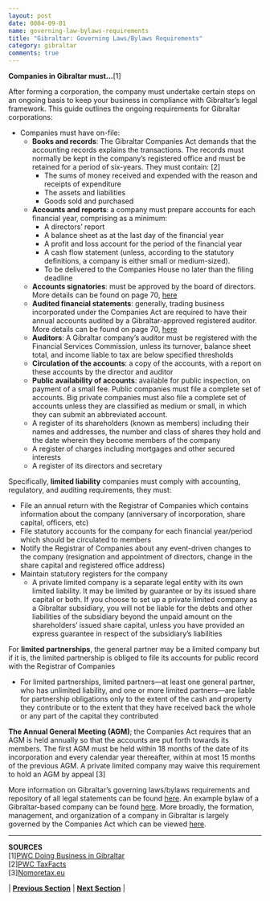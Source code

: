 ```yaml
---
layout: post
date: 0004-09-01
name: governing-law-bylaws-requirements
title: "Gibraltar: Governing Laws/Bylaws Requirements"
category: gibraltar
comments: true
---
```


**Companies in Gibraltar must...**[1]
  
After forming a corporation, the company must undertake certain steps on an ongoing basis to keep your business in compliance with Gibraltar’s legal framework. This guide outlines the ongoing requirements for Gibraltar corporations:
* Companies must have on-file:
  * **Books and records**: The Gibraltar Companies Act demands that the accounting records explains the transactions. The records must normally be kept in the company’s registered office and must be retained for a period of six-years. They must contain: [2]
    * The sums of money received and expended with the reason and receipts of expenditure
    * The assets and liabilities
    * Goods sold and purchased
  * **Accounts and reports**: a company must prepare accounts for each financial year, comprising as a minimum:
    * A directors’ report
    * A balance sheet as at the last day of the financial year
    * A profit and loss account for the period of the financial year
    * A cash flow statement (unless, according to the statutory definitions, a company is either small or medium-sized).
    * To be delivered to the Companies House no later than the filing deadline
  * **Accounts signatories**: must be approved by the board of directors. More details can be found on page 70, [here](https://www.pwc.de/de/internationale-maerkte/assets/doing-business-in-gibraltar.pdf)
  * **Audited financial statements**: generally, trading business incorporated under the Companies Act are required to have their annual accounts audited by a Gibraltar-approved registered auditor. More details can be found on page 70, [here](https://www.pwc.de/de/internationale-maerkte/assets/doing-business-in-gibraltar.pdf)
   * **Auditors**: A Gibraltar company’s auditor must be registered with the Financial Services Commission, unless its turnover, balance sheet total, and income liable to tax are below specified thresholds
  * **Circulation of the accounts**: a copy of the accounts, with a report on these accounts by the director and auditor
  * **Public availability of accounts**: available for public inspection, on payment of a small fee. Public companies must file a complete set of accounts. Big private companies must also file a complete set of accounts unless they are classified as medium or small, in which they can submit an abbreviated account.
  * A register of its shareholders (known as members) including their names and addresses, the number and class of shares they hold and the date wherein they become members of the company 
   * A register of charges including mortgages and other secured interests
   * A register of its directors and secretary
 
Specifically, **limited liability** companies must comply with accounting, regulatory, and auditing requirements, they must:
* File an annual return with the Registrar of Companies which contains information about the company (anniversary of incorporation, share capital, officers, etc)
* File statutory accounts for the company for each financial year/period which should be circulated to members
* Notify the Registrar of Companies about any event-driven changes to the company (resignation and appointment of directors, change in the share capital and registered office address)
* Maintain statutory registers for the company
  * A private limited company is a separate legal entity with its own limited liability. It may be limited by guarantee or by its issued share capital or both. If you choose to set up a private limited company as a Gibraltar subsidiary, you will not be liable for the debts and other liabilities of the subsidiary beyond the unpaid amount on the shareholders’ issued share capital, unless you have provided an express guarantee in respect of the subsidiary’s liabilities  
 
For **limited partnerships**, the general partner may be a limited company but if it is, the limited partnership is obliged to file its accounts for public record with the Registrar of Companies
* For limited partnerships, limited partners—at least one general partner, who has unlimited liability, and one or more limited partners—are liable for partnership obligations only to the extent of the cash and property they contribute or to the extent that they have received back the whole or any part of the capital they contributed  
 
**The Annual General Meeting (AGM)**; the Companies Act requires that an AGM is held annually so that the accounts are put forth towards its members. The first AGM must be held within 18 months of the date of its incorporation and every calendar year thereafter, within at most 15 months of the previous AGM. A private limited company may waive this requirement to hold an AGM by appeal [3] 

More information on Gibraltar’s governing laws/bylaws requirements and repository of all legal statements can be found [here](http://gibraltarlaws.gov.gi/). An example bylaw of a Gibraltar-based company can be found [here](http://phx.corporate-ir.net/External.File?item=UGFyZW50SUQ9MTMwNjM0fENoaWxkSUQ9LTF8VHlwZT0z&t=1). More broadly, the formation, management, and organization of a company in Gibraltar is largely governed by the Companies Act which can be viewed [here](http://www.gibraltarlaws.gov.gi/articles/2014-19o.pdf).

------

**SOURCES**  
[1][PWC Doing Business in Gibraltar](https://www.pwc.de/de/internationale-maerkte/assets/doing-business-in-gibraltar.pdf)     
[2][PWC TaxFacts](https://www.pwc.gi/publications/assets/TaxFacts16-17v2.pdf)   
[3][Nomoretax.eu](http://www.nomoretax.eu/gibraltar-legal-framework-cryptocurrency/)  


| **[Previous Section]( https://neo-project.github.io/global-blockchain-compliance-hub//gibraltar/gibraltar-tax-and-auditing-requirements.html)** | **[Next Section]( https://neo-project.github.io/global-blockchain-compliance-hub//gibraltar/gibraltar-laws-token-sales.html)** |

